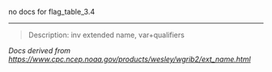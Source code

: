 no docs for flag_table_3.4

---

> Description: inv extended name, var+qualifiers

_Docs derived from <https://www.cpc.ncep.noaa.gov/products/wesley/wgrib2/ext_name.html>_
